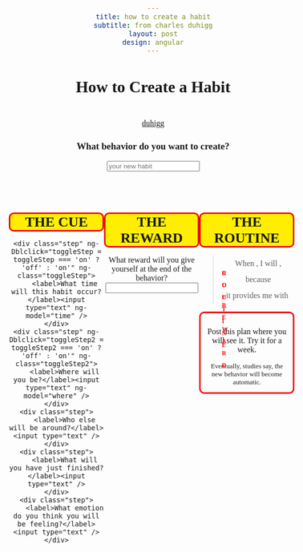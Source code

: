 ```yaml
---
title: how to create a habit
subtitle: from charles duhigg
layout: post
design: angular
---
```


<style>
body {
    font: 1em futura;
    text-align: center;
}

h1 {
    font-size: 2em;
    font-weight: bold;
}
h2 {
    font-size: 1.75em;
}
.third {
    float: left;
    width: 33%;
}

.madlibs {
	display: inline-block;
}
[class^="step"] {
    border: 3px solid #ee0000;
    border-radius: 10px;
    margin: 0.5em 0;
}
.step__name {
    background: #ffee00;
    text-transform: uppercase;
    font-weight: bold;
}
.step {
    padding: 0.75em;
}
blockquote {
	line-height: 2;
}
.description {
	display: inline;
	position: relative;
	border-bottom: 1px solid black;
}
.description small {
	display: block;
	color: red;
	font-size: 75%;
	margin-top: -0.75em;
	text-transform: uppercase;
	font-weight: bold;
	position: absolute;
	width: 100%;
}

.step input {
	width: 100%;
	padding: 0.5em;
	display: none;
}
.on {
	border-color: green;
	text-align: center;
}
.on input {
	display: block;
}
.off input {
	display: none;
}
</style>

<script src="//ajax.googleapis.com/ajax/libs/angularjs/1.2.15/angular.min.js"></script>
	
<script>
function Habit($scope) {
    
	$scope.time = "12pm";
	$scope.where = "";
	
	var cues = [
		{cue :"time", prepend: "the time is "}, 
		{cue : "where", prepend: "you are"}
	]
	
	$scope.combinedCue = function () {
		var test = "";
		for (var i = 0; i < cues.length; i++) {
			
			var current = cues[i].cue;
			
			if ($scope[current].length > 0) {
				var assemble = cues[i].prepend + $scope[current];
				test += assemble;
			}
			
		} 
		return test;
	}
	
    $scope.routine = "your routine";
    $scope.reward = "your reward";
	
	//$scope.tog = "off";
	//$scope.toggleStep = function () {
	//	return this.tog = this.tog === 'off' ? 'on' : 'off';
	//}
}
</script>

<div ng-app>
<div ng-controller="Habit">
<h1>How to Create a Habit</h1>
<h1 ng-bind="combinedCue"></h1>
<a href="http://duhigg-site.s3.amazonaws.com/wp-content/uploads/2014/04/Flowchart-How-to-Create-a-Habit.pdf">duhigg</a>
<h3>What behavior do you want to create?</h3>
<input type="text" placeholder="your new habit" ng-model="routine" />

<br><br>
	<div class="cue third">
	<h2 class="step__name">The Cue</h2>
	
	<div class="step" ng-Dblclick="toggleStep = toggleStep === 'on' ? 'off' : 'on'" ng-class="toggleStep">
		<label>What time will this habit occur?</label><input type="text" ng-model="time" />
	</div>
	<div class="step" ng-Dblclick="toggleStep2 = toggleStep2 === 'on' ? 'off' : 'on'" ng-class="toggleStep2">
		<label>Where will you be?</label><input type="text" ng-model="where" />
	</div>
	<div class="step">
		<label>Who else will be around?</label><input type="text" />
	</div>
	<div class="step">
		<label>What will you have just finished?</label><input type="text" />
	</div>
	<div class="step">
		<label>What emotion do you think you will be feeling?</label><input type="text" />
	</div>
</div>
<div class="reward third">
<h2 class="step__name">The Reward</h2>

<label>What reward will you give yourself at the end of the behavior?</label><input ng-model="reward" type="text" /><br>
</div>
<div class="routine third">
<h2 class="step__name">The Routine</h2>

<blockquote>When <div class="description"><span class="madlibs" ng-bind="combinedCue()"></span><small>Cue</small></div>, I will <div class="description"><span class="madlibs" ng-bind="routine"></span><small>Routine</small></div>, because<br>
	it provides me with <div class="description"><span class="madlibs" ng-bind="reward"></span><small>Reward</small></div> </blockquote>

<div class="step"><p>Post this plan where you will see it. Try it for a week.</p>
<small>Eventually, studies say, the new behavior will become automatic.</small></div>
</div>
</div>

